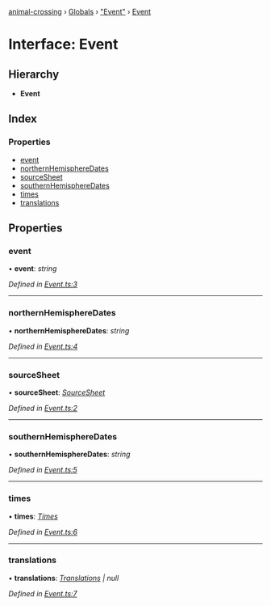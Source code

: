 [animal-crossing](../README.md) › [Globals](../globals.md) › ["Event"](../modules/_event_.md) › [Event](_event_.event.md)

# Interface: Event

## Hierarchy

* **Event**

## Index

### Properties

* [event](_event_.event.md#event)
* [northernHemisphereDates](_event_.event.md#northernhemispheredates)
* [sourceSheet](_event_.event.md#sourcesheet)
* [southernHemisphereDates](_event_.event.md#southernhemispheredates)
* [times](_event_.event.md#times)
* [translations](_event_.event.md#translations)

## Properties

###  event

• **event**: *string*

*Defined in [Event.ts:3](https://github.com/Norviah/animal-crossing/blob/da8caaf/module/types/Event.ts#L3)*

___

###  northernHemisphereDates

• **northernHemisphereDates**: *string*

*Defined in [Event.ts:4](https://github.com/Norviah/animal-crossing/blob/da8caaf/module/types/Event.ts#L4)*

___

###  sourceSheet

• **sourceSheet**: *[SourceSheet](../enums/_event_.sourcesheet.md)*

*Defined in [Event.ts:2](https://github.com/Norviah/animal-crossing/blob/da8caaf/module/types/Event.ts#L2)*

___

###  southernHemisphereDates

• **southernHemisphereDates**: *string*

*Defined in [Event.ts:5](https://github.com/Norviah/animal-crossing/blob/da8caaf/module/types/Event.ts#L5)*

___

###  times

• **times**: *[Times](../enums/_event_.times.md)*

*Defined in [Event.ts:6](https://github.com/Norviah/animal-crossing/blob/da8caaf/module/types/Event.ts#L6)*

___

###  translations

• **translations**: *[Translations](_event_.translations.md) | null*

*Defined in [Event.ts:7](https://github.com/Norviah/animal-crossing/blob/da8caaf/module/types/Event.ts#L7)*
